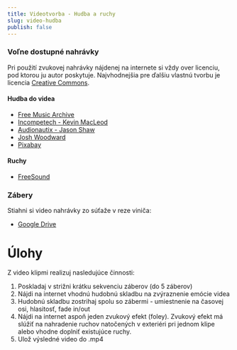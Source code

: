 ```yaml
---
title: Videotvorba - Hudba a ruchy
slug: video-hudba
publish: false 
---
```


### Voľne dostupné nahrávky

Pri použití zvukovej nahrávky nájdenej na internete si vždy over licenciu, pod ktorou ju autor poskytuje. Najvhodnejšia pre ďalšiu vlastnú tvorbu je licencia [Creative Commons](https://creativecommons.org/share-your-work/cclicenses/).

#### Hudba do videa
- [Free Music Archive](https://freemusicarchive.org/)
- [Incompetech - Kevin MacLeod](https://incompetech.com/)
- [Audionautix - Jason Shaw](https://audionautix.com/)
- [Josh Woodward](https://www.joshwoodward.com/)
- [Pixabay](https://pixabay.com/music/)

#### Ruchy

- [FreeSound](https://freesound.org/)

### Zábery

Stiahni si video nahrávky zo súťaže v reze viniča:

- [Google Drive](https://drive.google.com/drive/folders/1CBS-Z6Gt0QdL3BPRLWUq2chQLYK_rvHa)

# Úlohy
Z video klipmi realizuj nasledujúce činnosti:

1. Poskladaj v strižni krátku sekvenciu záberov (do 5 záberov)
2. Nájdi na internet vhodnú hudobnú skladbu na zvýraznenie emócie videa
3. Hudobnú skladbu zostrihaj spolu so zábermi - umiestnenie na časovej osi, hlasitosť, fade in/out
4. Nájdi na internet aspoň jeden zvukový efekt (foley). Zvukový efekt má slúžiť na nahradenie ruchov natočených v exteriéri pri jednom klipe alebo vhodne doplniť existujúce ruchy.
5. Ulož výsledné video do .mp4
